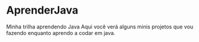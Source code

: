 # AprenderJava
Minha trilha aprendendo Java
Aqui você verá alguns minis projetos que vou fazendo enquanto aprendo a codar em java.
